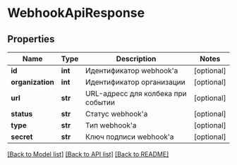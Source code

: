 # WebhookApiResponse

## Properties
Name | Type | Description | Notes
------------ | ------------- | ------------- | -------------
**id** | **int** | Идентификатор webhook&#x27;а | [optional] 
**organization** | **int** | Идентификатор организации | [optional] 
**url** | **str** | URL-адресс для колбека при событии | [optional] 
**status** | **str** | Статус webhook&#x27;а | [optional] 
**type** | **str** | Тип webhook&#x27;а | [optional] 
**secret** | **str** | Ключ подписи webhook&#x27;а | [optional] 

[[Back to Model list]](../README.md#documentation-for-models) [[Back to API list]](../README.md#documentation-for-api-endpoints) [[Back to README]](../README.md)

